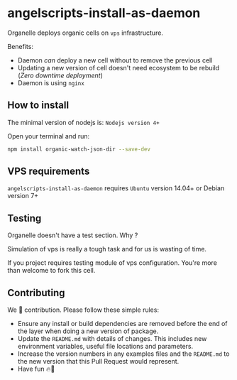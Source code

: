 # angelscripts-install-as-daemon

Organelle deploys organic cells on `vps` infrastructure.

Benefits: 
 - Daemon *can* deploy a new cell without to remove the previous cell
 - Updating a new version of cell doesn't need ecosystem to be rebuild (*Zero downtime deployment*)
 - Daemon is using `nginx`

## How to install

The minimal version of nodejs is: `Nodejs version 4+`

Open your terminal and run:

```bash
npm install organic-watch-json-dir --save-dev
```

## VPS requirements

`angelscripts-install-as-daemon` requires `Ubuntu` version 14.04+ or Debian version 7+

## Testing

Organelle doesn't have a test section. Why ?

Simulation of vps is really a tough task and for us is wasting of time.

If you project requires testing module of vps configuration. You're more than welcome to fork this cell.

## Contributing

We 🧡 contribution. Please follow these simple rules: 

- Ensure any install or build dependencies are removed before the end of the layer when doing a new version of package.
- Update the `README.md` with details of changes. This includes new environment variables, useful file locations and parameters.
- Increase the version numbers in any examples files and the `README.md` to the new version that this Pull Request would represent. 
- Have fun 🔥💫